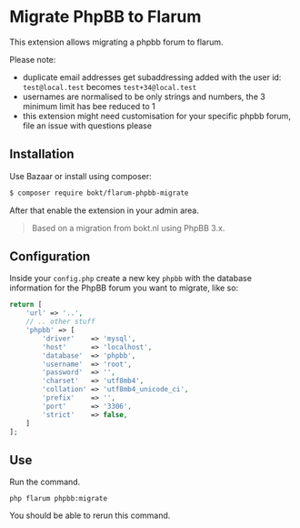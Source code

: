 # Migrate PhpBB to Flarum

This extension allows migrating a phpbb forum to flarum.

Please note:

- duplicate email addresses get subaddressing added with the user id: `test@local.test` becomes `test+34@local.test`
- usernames are normalised to be only strings and numbers, the 3 minimum limit has bee reduced to 1
- this extension might need customisation for your specific phpbb forum, file an issue with questions please

## Installation

Use Bazaar or install using composer:

```bash
$ composer require bokt/flarum-phpbb-migrate
```

After that enable the extension in your admin area.

> Based on a migration from bokt.nl using PhpBB 3.x.

## Configuration

Inside your `config.php` create a new key `phpbb` with the database information for the PhpBB forum
you want to migrate, like so:

```php
return [
    'url' => '..',
    // .. other stuff
    'phpbb' => [
        'driver'    => 'mysql',
        'host'      => 'localhost',
        'database'  => 'phpbb',
        'username'  => 'root',
        'password'  => '',
        'charset'   => 'utf8mb4',
        'collation' => 'utf8mb4_unicode_ci',
        'prefix'    => '',
        'port'      => '3306',
        'strict'    => false,
    ]
];
```

## Use

Run the command.

```
php flarum phpbb:migrate
```

You should be able to rerun this command.
